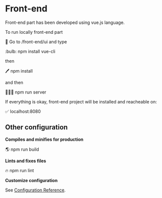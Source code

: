 # Front-end

Front-end part has been developed using vue.js language.

To run locally front-end part

<aside>
 
:mag_right: Go to /front-end/ui and type 
  
<aside>

<aside>
:bulb: npm install vue-cli
  
</aside>

then

<aside>
🖊️ npm install

</aside>

and then

<aside>
👨🏼‍💻 npm run server

</aside>

If everything is okay, front-end project will be installed and reacheable on:

<aside>
✅ localhost:8080

</aside>

## Other configuration

**Compiles and minifies for production**

<aside>
🌎 npm run build

</aside>

**Lints and fixes files**

<aside>
🔥 npm run lint

</aside>

**Customize configuration**

See [Configuration Reference](https://cli.vuejs.org/config/).
